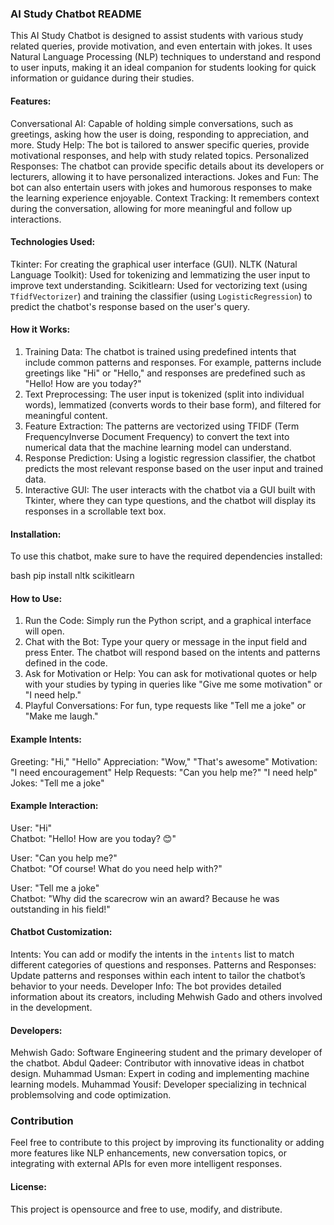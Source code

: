 ### AI Study Chatbot README

This AI Study Chatbot is designed to assist students with various study related queries, provide motivation, and even entertain with jokes. It uses Natural Language Processing (NLP) techniques to understand and respond to user inputs, making it an ideal companion for students looking for quick information or guidance during their studies.

#### Features:
 Conversational AI: Capable of holding simple conversations, such as greetings, asking how the user is doing, responding to appreciation, and more.
 Study Help: The bot is tailored to answer specific queries, provide motivational responses, and help with study related topics.
 Personalized Responses: The chatbot can provide specific details about its developers or lecturers, allowing it to have personalized interactions.
 Jokes and Fun: The bot can also entertain users with jokes and humorous responses to make the learning experience enjoyable.
 Context Tracking: It remembers context during the conversation, allowing for more meaningful and follow up interactions.

#### Technologies Used:
 Tkinter: For creating the graphical user interface (GUI).
 NLTK (Natural Language Toolkit): Used for tokenizing and lemmatizing the user input to improve text understanding.
 Scikitlearn: Used for vectorizing text (using `TfidfVectorizer`) and training the classifier (using `LogisticRegression`) to predict the chatbot's response based on the user's query.

#### How it Works:
1. Training Data: The chatbot is trained using predefined intents that include common patterns and responses. For example, patterns include greetings like "Hi" or "Hello," and responses are predefined such as "Hello! How are you today?"
2. Text Preprocessing: The user input is tokenized (split into individual words), lemmatized (converts words to their base form), and filtered for meaningful content.
3. Feature Extraction: The patterns are vectorized using TFIDF (Term FrequencyInverse Document Frequency) to convert the text into numerical data that the machine learning model can understand.
4. Response Prediction: Using a logistic regression classifier, the chatbot predicts the most relevant response based on the user input and trained data.
5. Interactive GUI: The user interacts with the chatbot via a GUI built with Tkinter, where they can type questions, and the chatbot will display its responses in a scrollable text box.

#### Installation:
To use this chatbot, make sure to have the required dependencies installed:

bash
pip install nltk scikitlearn

#### How to Use:
1. Run the Code: Simply run the Python script, and a graphical interface will open.
2. Chat with the Bot: Type your query or message in the input field and press Enter. The chatbot will respond based on the intents and patterns defined in the code.
3. Ask for Motivation or Help: You can ask for motivational quotes or help with your studies by typing in queries like "Give me some motivation" or "I need help."
4. Playful Conversations: For fun, type requests like "Tell me a joke" or "Make me laugh."

#### Example Intents:
 Greeting: "Hi," "Hello"
 Appreciation: "Wow," "That's awesome"
 Motivation: "I need encouragement"
 Help Requests: "Can you help me?" "I need help"
 Jokes: "Tell me a joke" 

#### Example Interaction:

User: "Hi"  
Chatbot: "Hello! How are you today? 😊"

User: "Can you help me?"  
Chatbot: "Of course! What do you need help with?"

User: "Tell me a joke"  
Chatbot: "Why did the scarecrow win an award? Because he was outstanding in his field!"

#### Chatbot Customization:
 Intents: You can add or modify the intents in the `intents` list to match different categories of questions and responses.
 Patterns and Responses: Update patterns and responses within each intent to tailor the chatbot’s behavior to your needs.
 Developer Info: The bot provides detailed information about its creators, including Mehwish Gado and others involved in the development.

#### Developers:
 Mehwish Gado: Software Engineering student and the primary developer of the chatbot.
 Abdul Qadeer: Contributor with innovative ideas in chatbot design.
 Muhammad Usman: Expert in coding and implementing machine learning models.
 Muhammad Yousif: Developer specializing in technical problemsolving and code optimization.



### Contribution
Feel free to contribute to this project by improving its functionality or adding more features like NLP enhancements, new conversation topics, or integrating with external APIs for even more intelligent responses.

#### License:
This project is opensource and free to use, modify, and distribute.

